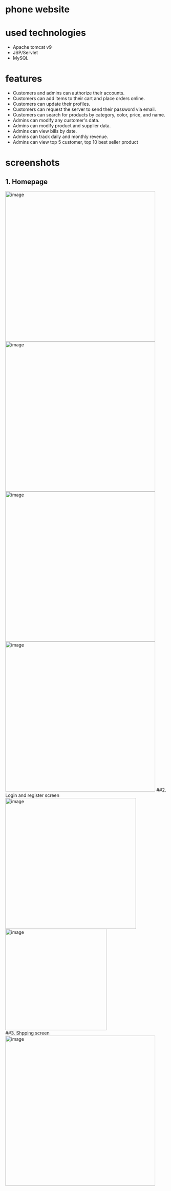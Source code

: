 # phone website
# used technologies
+ Apache tomcat v9
+ JSP/Servlet
+ MySQL
# features
+ Customers and admins can authorize their accounts.
+ Customers can add items to their cart and place orders online.
+ Customers can update their profiles.
+ Customers can request the server to send their password via email.
+ Customers can search for products by category, color, price, and name.
+ Admins can modify any customer's data.
+ Admins can modify product and supplier data.
+ Admins can view bills by date.
+ Admins can track daily and monthly revenue.
+ Admins can view top 5 customer, top 10 best seller product

# screenshots
## 1. Homepage
<img width="468" alt="image" src="https://github.com/ThanhVViet/phone_website/assets/126480817/cd5ab312-ff27-4e5c-a0ad-eed89380b4ed">
<img width="468" alt="image" src="https://github.com/ThanhVViet/phone_website/assets/126480817/2ac649a2-e1bf-4da8-94b9-1574fe5b6b1b">
<img width="468" alt="image" src="https://github.com/ThanhVViet/phone_website/assets/126480817/e8690276-d3d3-4736-893a-c5dac557b750">
<img width="468" alt="image" src="https://github.com/ThanhVViet/phone_website/assets/126480817/7076aed4-2340-4eb0-a118-daeeeb764c44">
##2. Login and register screen
<img width="408" alt="image" src="https://github.com/ThanhVViet/phone_website/assets/126480817/8401a527-279c-48ef-aed6-a9dcf3f6da9a">
<img width="316" alt="image" src="https://github.com/ThanhVViet/phone_website/assets/126480817/99d01b7b-8a03-4e31-80ff-676fba44bb01"><br>
##3. Shpping screen
<img width="468" alt="image" src="https://github.com/ThanhVViet/phone_website/assets/126480817/bc411d79-f86d-47ad-8028-1dd66828d928">












